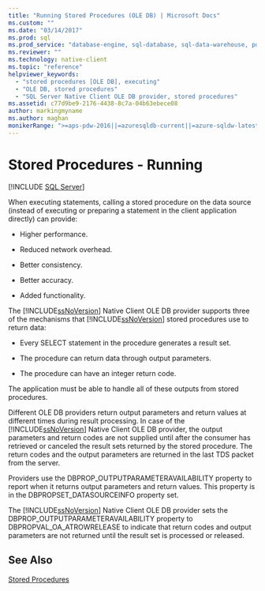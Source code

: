 ```yaml
---
title: "Running Stored Procedures (OLE DB) | Microsoft Docs"
ms.custom: ""
ms.date: "03/14/2017"
ms.prod: sql
ms.prod_service: "database-engine, sql-database, sql-data-warehouse, pdw"
ms.reviewer: ""
ms.technology: native-client
ms.topic: "reference"
helpviewer_keywords: 
  - "stored procedures [OLE DB], executing"
  - "OLE DB, stored procedures"
  - "SQL Server Native Client OLE DB provider, stored procedures"
ms.assetid: c77d9be9-2176-4438-8c7a-04b63ebece08
author: markingmyname
ms.author: maghan
monikerRange: ">=aps-pdw-2016||=azuresqldb-current||=azure-sqldw-latest||>=sql-server-2016||=sqlallproducts-allversions||>=sql-server-linux-2017||=azuresqldb-mi-current"
---
```

# Stored Procedures - Running
[!INCLUDE [SQL Server](../../../includes/applies-to-version/sql-asdb-asdbmi-asdw-pdw.md)]

  When executing statements, calling a stored procedure on the data source (instead of executing or preparing a statement in the client application directly) can provide:  
  
-   Higher performance.  
  
-   Reduced network overhead.  
  
-   Better consistency.  
  
-   Better accuracy.  
  
-   Added functionality.  
  
 The [!INCLUDE[ssNoVersion](../../../includes/ssnoversion-md.md)] Native Client OLE DB provider supports three of the mechanisms that [!INCLUDE[ssNoVersion](../../../includes/ssnoversion-md.md)] stored procedures use to return data:  
  
-   Every SELECT statement in the procedure generates a result set.  
  
-   The procedure can return data through output parameters.  
  
-   The procedure can have an integer return code.  
  
 The application must be able to handle all of these outputs from stored procedures.  
  
 Different OLE DB providers return output parameters and return values at different times during result processing. In case of the [!INCLUDE[ssNoVersion](../../../includes/ssnoversion-md.md)] Native Client OLE DB provider, the output parameters and return codes are not supplied until after the consumer has retrieved or canceled the result sets returned by the stored procedure. The return codes and the output parameters are returned in the last TDS packet from the server.  
  
 Providers use the DBPROP_OUTPUTPARAMETERAVAILABILITY property to report when it returns output parameters and return values. This property is in the DBPROPSET_DATASOURCEINFO property set.  
  
 The [!INCLUDE[ssNoVersion](../../../includes/ssnoversion-md.md)] Native Client OLE DB provider sets the DBPROP_OUTPUTPARAMETERAVAILABILITY property to DBPROPVAL_OA_ATROWRELEASE to indicate that return codes and output parameters are not returned until the result set is processed or released.  
  
## See Also  
 [Stored Procedures](../../../relational-databases/native-client/ole-db/stored-procedures.md)  
  
  
